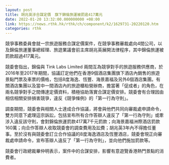 ```yaml
---
layout: post
title: 胡兆英涉合謀定價　旗下錦倫旅運被罰逾417萬元
date: 2022-01-20 13:32:00.000000000 +08:00
link: https://news.rthk.hk/rthk/ch/component/k2/1629731-20220120.htm
categories: rthk
---
```


競爭事務委員會就一宗旅遊服務合謀定價案件，在競爭事務審裁處向4間公司，以及錦倫旅運董事總經理、旅遊業議會前主席胡兆英展開法律程序，其中錦倫旅運被罰款超過417萬元。

競委會指出，錦倫與 Tink Labs Limited 兩間互為競爭對手的旅遊服務供應商，於2016年至2017年期間，協議訂定他們在香港9個酒店集團旗下酒店內銷售的旅遊景點門票及車票的價格，包括8度海逸、恆豐、海景嘉福及另外6個酒店集團。有關酒店集團以及當中一間酒店內的旅遊櫃枱營辦商，擔當著「促成者」的角色，在兩名競爭對手之間傳達定價資料，積極協助落實合謀定價安排。競委會有合理因由相信相關安排損害競爭，違反《競爭條例》的「第一行為守則」。

調查期間，競委會與相關人士達成合作協議，將會與他們共同向審裁處申請命令，雙方同意下處理這宗訴訟，包括宣布所有合作答辯人違反了「第一行為守則」或牽涉入違反該守則，會對錦倫旅運罰款417萬7千元罰款；向海景嘉福洲際酒店罰款160萬；向合作答辯人收取競委會的調查費用及訟費；胡兆英3年內不得擔任董事。至於沒有與競委會訂立合作協議的8度海逸酒店及恆豐酒店，競委會現正向審裁處申請命令，宣布答辯人違反了「第一行為守則」，並向他們施加罰款等。

競委會行政總裁畢仲明表示，案件中的合謀安排，影響有意遊覽香港熱門景點的消費者。
